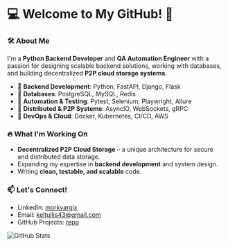 # 💻 Welcome to My GitHub! 🚀  

### 🛠 About Me  
I'm a **Python Backend Developer** and **QA Automation Engineer** with a passion for designing scalable backend solutions, working with databases, and building decentralized **P2P cloud storage systems**.  

- 🔹 **Backend Development**: Python, FastAPI, Django, Flask  
- 🔹 **Databases**: PostgreSQL, MySQL, Redis  
- 🔹 **Automation & Testing**: Pytest, Selenium, Playwright, Allure  
- 🔹 **Distributed & P2P Systems**: AsyncIO, WebSockets, gRPC  
- 🔹 **DevOps & Cloud**: Docker, Kubernetes, CI/CD, AWS  

### 🔥 What I'm Working On  
- **Decentralized P2P Cloud Storage** – a unique architecture for secure and distributed data storage.  
- Expanding my expertise in **backend development** and system design.  
- Writing **clean, testable, and scalable** code.  

### 📫 Let's Connect!  
- LinkedIn: [morkvargix](https://www.linkedin.com/in/morkvargix/)  
- Email: [keltullis43@gmail.com](mailto:keltullis43@gmail.com)  
- GitHub Projects: [repo](https://github.com/MorkvargIX?tab=repositories)  

![GitHub Stats](https://github-readme-stats.vercel.app/api?username=yourusername&show_icons=true&theme=radical)
